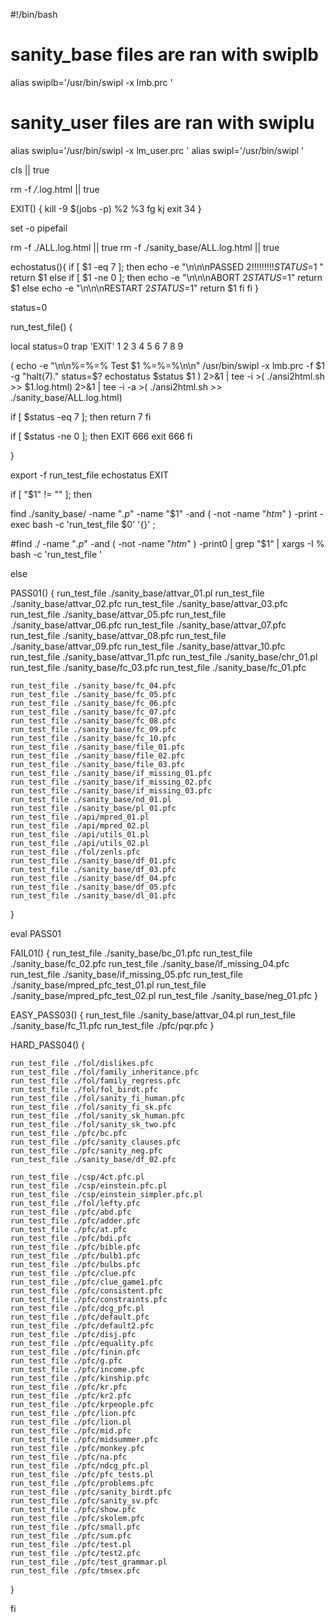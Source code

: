 #!/bin/bash

# sanity_base files are ran with swiplb
alias swiplb='/usr/bin/swipl -x lmb.prc '
# sanity_user files are ran with swiplu
alias swiplu='/usr/bin/swipl -x lm_user.prc '
alias swipl='/usr/bin/swipl '


cls  || true

rm -f */*.log.html  || true

EXIT() {
  kill -9 $(jobs -p) %2 %3
  fg
  kj
  exit 34
}

set -o pipefail

rm -f ./ALL.log.html || true
rm -f ./sanity_base/ALL.log.html || true


echostatus(){
  if [ $1 -eq 7 ]; then
    echo -e "\n\n\nPASSED $2     !!!!!!!!! STATUS=$1 "
    return $1
  else 
    if [ $1 -ne 0 ]; then
         echo -e "\n\n\nABORT $2 STATUS=$1" 
	 return $1
      else
         echo -e "\n\n\nRESTART $2 STATUS=$1"
	 return $1
    fi
  fi
}

status=0

run_test_file() {

local status=0
trap 'EXIT' 1 2 3 4 5 6 7 8 9
 
 ( 
  echo -e "\n\n%=%=% Test $1 %=%=%\n\n"
  /usr/bin/swipl -x lmb.prc -f $1 -g "halt(7)." 
  status=$?
  echostatus $status $1
  ) 2>&1 |
  tee -i >( ./ansi2html.sh >> $1.log.html) 2>&1 |
  tee -i -a >( ./ansi2html.sh >> ./sanity_base/ALL.log.html)
  
  if [ $status -eq 7 ]; then
    return 7
  fi

  if [ $status -ne 0 ]; then
    EXIT 666
    exit 666
  fi
 
}

export -f run_test_file echostatus EXIT

if [ "$1" != "" ]; then

   find ./sanity_base/ -name "*.p*" -name "$1" -and \( -not -name "*htm*" \) -print -exec  bash -c 'run_test_file $0' '{}' \;

   #find ./ -name "*.p*" -and \( -not -name "*htm*" \) -print0  | grep "$1" | xargs -I % bash -c 'run_test_file '

else


PASS01() {
	run_test_file ./sanity_base/attvar_01.pl 
	run_test_file ./sanity_base/attvar_02.pfc 
	run_test_file ./sanity_base/attvar_03.pfc 
	run_test_file ./sanity_base/attvar_05.pfc 
	run_test_file ./sanity_base/attvar_06.pfc 
	run_test_file ./sanity_base/attvar_07.pfc 
	run_test_file ./sanity_base/attvar_08.pfc 
	run_test_file ./sanity_base/attvar_09.pfc 
	run_test_file ./sanity_base/attvar_10.pfc 
	run_test_file ./sanity_base/attvar_11.pfc 
	run_test_file ./sanity_base/chr_01.pl 
	run_test_file ./sanity_base/fc_03.pfc
	run_test_file ./sanity_base/fc_01.pfc
	
	run_test_file ./sanity_base/fc_04.pfc 
	run_test_file ./sanity_base/fc_05.pfc 
	run_test_file ./sanity_base/fc_06.pfc 
	run_test_file ./sanity_base/fc_07.pfc 
	run_test_file ./sanity_base/fc_08.pfc 
	run_test_file ./sanity_base/fc_09.pfc 
	run_test_file ./sanity_base/fc_10.pfc 
	run_test_file ./sanity_base/file_01.pfc 
	run_test_file ./sanity_base/file_02.pfc 
	run_test_file ./sanity_base/file_03.pfc 
	run_test_file ./sanity_base/if_missing_01.pfc 
	run_test_file ./sanity_base/if_missing_02.pfc 
	run_test_file ./sanity_base/if_missing_03.pfc 
	run_test_file ./sanity_base/nd_01.pl 
	run_test_file ./sanity_base/pl_01.pfc 
	run_test_file ./api/mpred_01.pl 
	run_test_file ./api/mpred_02.pl 
	run_test_file ./api/utils_01.pl 
	run_test_file ./api/utils_02.pl 
	run_test_file ./fol/zenls.pfc 
	run_test_file ./sanity_base/df_01.pfc 
	run_test_file ./sanity_base/df_03.pfc 
	run_test_file ./sanity_base/df_04.pfc 
	run_test_file ./sanity_base/df_05.pfc 
	run_test_file ./sanity_base/dl_01.pfc 

}

eval PASS01

FAIL01() {
    run_test_file ./sanity_base/bc_01.pfc
    run_test_file ./sanity_base/fc_02.pfc
    run_test_file ./sanity_base/if_missing_04.pfc
    run_test_file ./sanity_base/if_missing_05.pfc
    run_test_file ./sanity_base/mpred_pfc_test_01.pl
    run_test_file ./sanity_base/mpred_pfc_test_02.pl
    run_test_file ./sanity_base/neg_01.pfc
}

EASY_PASS03() {
	run_test_file ./sanity_base/attvar_04.pl
	run_test_file ./sanity_base/fc_11.pfc
	run_test_file ./pfc/pqr.pfc
}


HARD_PASS04() {

	run_test_file ./fol/dislikes.pfc
	run_test_file ./fol/family_inheritance.pfc
	run_test_file ./fol/family_regress.pfc
	run_test_file ./fol/fol_birdt.pfc
	run_test_file ./fol/sanity_fi_human.pfc
	run_test_file ./fol/sanity_fi_sk.pfc
	run_test_file ./fol/sanity_sk_human.pfc
	run_test_file ./fol/sanity_sk_two.pfc
	run_test_file ./pfc/bc.pfc
	run_test_file ./pfc/sanity_clauses.pfc
	run_test_file ./pfc/sanity_neg.pfc
	run_test_file ./sanity_base/df_02.pfc
    
    run_test_file ./csp/4ct.pfc.pl
    run_test_file ./csp/einstein.pfc.pl
    run_test_file ./csp/einstein_simpler.pfc.pl
    run_test_file ./fol/lefty.pfc
    run_test_file ./pfc/abd.pfc
    run_test_file ./pfc/adder.pfc
    run_test_file ./pfc/at.pfc
    run_test_file ./pfc/bdi.pfc
    run_test_file ./pfc/bible.pfc
    run_test_file ./pfc/bulb1.pfc
    run_test_file ./pfc/bulbs.pfc
    run_test_file ./pfc/clue.pfc
    run_test_file ./pfc/clue_game1.pfc
    run_test_file ./pfc/consistent.pfc
    run_test_file ./pfc/constraints.pfc
    run_test_file ./pfc/dcg_pfc.pl
    run_test_file ./pfc/default.pfc
    run_test_file ./pfc/default2.pfc
    run_test_file ./pfc/disj.pfc
    run_test_file ./pfc/equality.pfc
    run_test_file ./pfc/finin.pfc
    run_test_file ./pfc/g.pfc
    run_test_file ./pfc/income.pfc
    run_test_file ./pfc/kinship.pfc
    run_test_file ./pfc/kr.pfc
    run_test_file ./pfc/kr2.pfc
    run_test_file ./pfc/krpeople.pfc
    run_test_file ./pfc/lion.pfc
    run_test_file ./pfc/lion.pl
    run_test_file ./pfc/mid.pfc
    run_test_file ./pfc/midsummer.pfc
    run_test_file ./pfc/monkey.pfc
    run_test_file ./pfc/na.pfc
    run_test_file ./pfc/ndcg_pfc.pl
    run_test_file ./pfc/pfc_tests.pl
    run_test_file ./pfc/problems.pfc
    run_test_file ./pfc/sanity_birdt.pfc
    run_test_file ./pfc/sanity_sv.pfc
    run_test_file ./pfc/show.pfc
    run_test_file ./pfc/skolem.pfc
    run_test_file ./pfc/small.pfc
    run_test_file ./pfc/sum.pfc
    run_test_file ./pfc/test.pl
    run_test_file ./pfc/test2.pfc
    run_test_file ./pfc/test_grammar.pl
    run_test_file ./pfc/tmsex.pfc
}

fi

